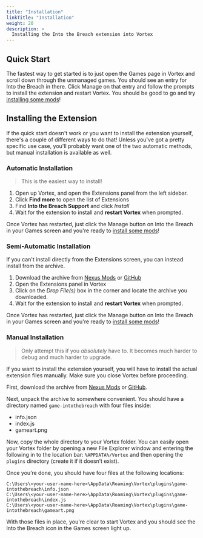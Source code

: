 ```yaml
---
title: "Installation"
linkTitle: "Installation"
weight: 20
description: >
  Installing the Into the Breach extension into Vortex
---
```


## Quick Start

The fastest way to get started is to just open the Games page in Vortex and scroll down through the unmanaged games. You should see an entry for Into the Breach in there. Click Manage on that entry and follow the prompts to install the extension and restart Vortex. You should be good to go and try [installing some mods](/docs/usage/mods)!

## Installing the Extension

If the quick start doesn't work or you want to install the extension yourself, there's a couple of different ways to do that! Unless you've got a pretty specific use case, you'll probably want one of the two automatic methods, but manual installation is available as well.

### Automatic Installation

> This is the easiest way to install!

1. Open up Vortex, and open the Extensions panel from the left sidebar.
1. Click **Find more** to open the list of Extensions
1. Find **Into the Breach Support** and click *Install*
1. Wait for the extension to install and **restart Vortex** when prompted.

Once Vortex has restarted, just click the Manage button on Into the Breach in your Games screen and you're ready to [install some mods](/docs/usage/mods)!

### Semi-Automatic Installation

If you can't install directly from the Extensions screen, you can instead install from the archive.

1. Download the archive from [Nexus Mods](https://www.nexusmods.com/site/mods/176?tab=files) or [GitHub](https://https://github.com/agc93/vortex-intothebreach/releases)
1. Open the Extensions panel in Vortex
1. Click on the *Drop File(s)* box in the corner and locate the archive you downloaded.
1. Wait for the extension to install and **restart Vortex** when prompted.

Once Vortex has restarted, just click the Manage button on Into the Breach in your Games screen and you're ready to [install some mods](/docs/usage/mods)!

### Manual Installation

> Only attempt this if you *absolutely* have to. It becomes much harder to debug and much harder to upgrade.

If you want to install the extension yourself, you will have to install the actual extension files manually. Make sure you close Vortex before proceeding.

First, download the archive from [Nexus Mods](https://www.nexusmods.com/site/mods/176?tab=files) or [GitHub](https://https://github.com/agc93/vortex-intothebreach/actions).

Next, unpack the archive to somewhere convenient. You should have a directory named `game-intothebreach` with four files inside:

- info.json
- index.js
- gameart.png

Now, copy the whole directory to your Vortex folder. You can easily open your Vortex folder by opening a new File Explorer window and entering the following in to the location bar: `%APPDATA%/Vortex` and then opening the `plugins` directory (create it if it doesn’t exist).

Once you’re done, you should have four files at the following locations:

```text
C:\Users\<your-user-name-here>\AppData\Roaming\Vortex\plugins\game-intothebreach\info.json
C:\Users\<your-user-name-here>\AppData\Roaming\Vortex\plugins\game-intothebreach\index.js
C:\Users\<your-user-name-here>\AppData\Roaming\Vortex\plugins\game-intothebreach\gameart.png
```

With those files in place, you're clear to start Vortex and you should see the Into the Breach icon in the Games screen light up.